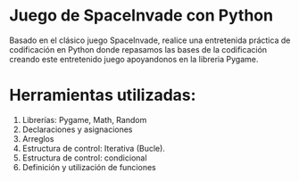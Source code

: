 # Juego de SpaceInvade con Python

Basado en el clásico juego SpaceInvade, realice una entretenida práctica de codificación en Python donde repasamos las bases de la codificación creando este entretenido juego apoyandonos en la libreria Pygame.


# Herramientas utilizadas:

1. Librerías: Pygame, Math, Random  
2. Declaraciones y asignaciones  
3. Arreglos  
4. Estructura de control: Iterativa (Bucle).  
5. Estructura de control: condicional  
6. Definición y utilización de funciones
